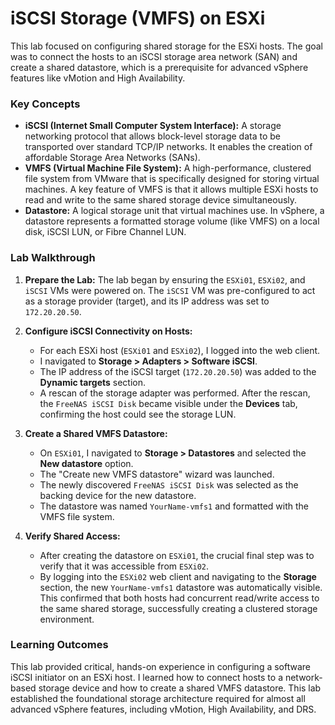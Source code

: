 # iSCSI Storage (VMFS) on ESXi

This lab focused on configuring shared storage for the ESXi hosts. The goal was to connect the hosts to an iSCSI storage area network (SAN) and create a shared datastore, which is a prerequisite for advanced vSphere features like vMotion and High Availability.

### Key Concepts
*   **iSCSI (Internet Small Computer System Interface):** A storage networking protocol that allows block-level storage data to be transported over standard TCP/IP networks. It enables the creation of affordable Storage Area Networks (SANs).
*   **VMFS (Virtual Machine File System):** A high-performance, clustered file system from VMware that is specifically designed for storing virtual machines. A key feature of VMFS is that it allows multiple ESXi hosts to read and write to the same shared storage device simultaneously.
*   **Datastore:** A logical storage unit that virtual machines use. In vSphere, a datastore represents a formatted storage volume (like VMFS) on a local disk, iSCSI LUN, or Fibre Channel LUN.

### Lab Walkthrough

1.  **Prepare the Lab:** The lab began by ensuring the `ESXi01`, `ESXi02`, and `iSCSI` VMs were powered on. The `iSCSI` VM was pre-configured to act as a storage provider (target), and its IP address was set to `172.20.20.50`.

2.  **Configure iSCSI Connectivity on Hosts:**
    *   For each ESXi host (`ESXi01` and `ESXi02`), I logged into the web client.
    *   I navigated to **Storage > Adapters > Software iSCSI**.
    *   The IP address of the iSCSI target (`172.20.20.50`) was added to the **Dynamic targets** section.
    *   A rescan of the storage adapter was performed. After the rescan, the `FreeNAS iSCSI Disk` became visible under the **Devices** tab, confirming the host could see the storage LUN.

3.  **Create a Shared VMFS Datastore:**
    *   On `ESXi01`, I navigated to **Storage > Datastores** and selected the **New datastore** option.
    *   The "Create new VMFS datastore" wizard was launched.
    *   The newly discovered `FreeNAS iSCSI Disk` was selected as the backing device for the new datastore.
    *   The datastore was named `YourName-vmfs1` and formatted with the VMFS file system.

4.  **Verify Shared Access:**
    *   After creating the datastore on `ESXi01`, the crucial final step was to verify that it was accessible from `ESXi02`.
    *   By logging into the `ESXi02` web client and navigating to the **Storage** section, the new `YourName-vmfs1` datastore was automatically visible. This confirmed that both hosts had concurrent read/write access to the same shared storage, successfully creating a clustered storage environment.

### Learning Outcomes
This lab provided critical, hands-on experience in configuring a software iSCSI initiator on an ESXi host. I learned how to connect hosts to a network-based storage device and how to create a shared VMFS datastore. This lab established the foundational storage architecture required for almost all advanced vSphere features, including vMotion, High Availability, and DRS.

